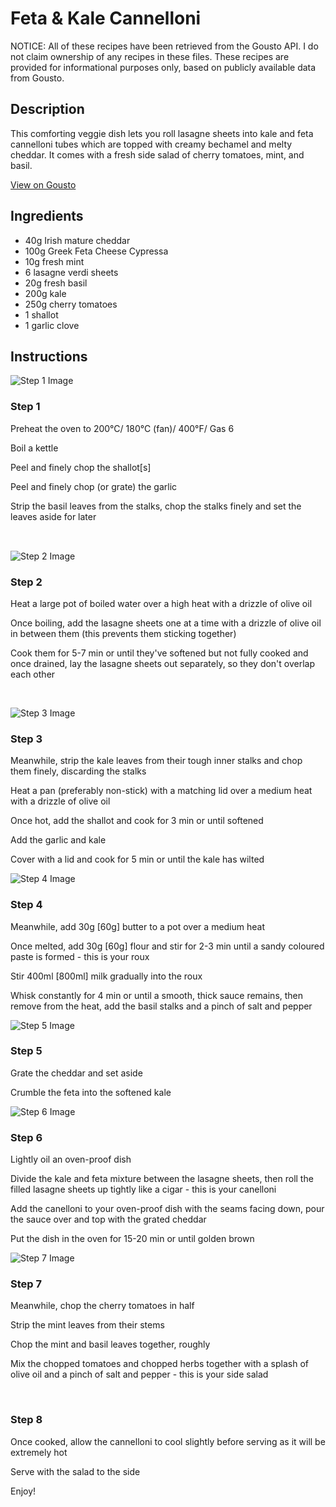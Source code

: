 # Feta & Kale Cannelloni

NOTICE: All of these recipes have been retrieved from the Gousto API. I do not claim ownership of any recipes in these files. These recipes are provided for informational purposes only, based on publicly available data from Gousto.

## Description

This comforting veggie dish lets you roll lasagne sheets into kale and feta cannelloni tubes which are topped with creamy bechamel and melty cheddar. It comes with a fresh side salad of cherry tomatoes, mint, and basil. 

[View on Gousto](https://www.gousto.co.uk/recipes/cookbook/feta-kale-cannelloni)

## Ingredients

- 40g Irish mature cheddar 
- 100g Greek Feta Cheese Cypressa
- 10g fresh mint 
- 6 lasagne verdi sheets
- 20g fresh basil 
- 200g kale
- 250g cherry tomatoes 
- 1 shallot
- 1 garlic clove

## Instructions

![Step 1 Image](https://production-media.gousto.co.uk/cms/recipe-step-image/822.-step-1-x200.jpg)

### Step 1

Preheat the oven to 200&deg;C/ 180&deg;C (fan)/ 400&deg;F/ Gas 6


Boil a kettle


Peel and finely chop the shallot<span class="text-danger">[s]</span>&nbsp;


Peel and finely chop (or grate) the garlic 


Strip the basil leaves from the stalks, chop the stalks finely and set the leaves aside for later


<span style="font-family: Lato; font-size: 15px; white-space: pre-wrap;">&nbsp;</span>

![Step 2 Image](https://production-media.gousto.co.uk/cms/recipe-step-image/822.-step-2-x200.jpg)

### Step 2

Heat a large pot of boiled water over a high heat with a drizzle of&nbsp;olive oil&nbsp;


Once boiling, add the lasagne sheets one at a time with a drizzle of olive oil in between them&nbsp;(this prevents them sticking together)


Cook them for 5-7 min or until they've softened but not fully cooked and once drained, lay the lasagne sheets out separately, so they don't overlap each other


&nbsp;

![Step 3 Image](https://production-media.gousto.co.uk/cms/recipe-step-image/822.-step-3-x200.jpg)

### Step 3

Meanwhile, strip the kale leaves from&nbsp;their tough inner stalks and chop them finely, discarding the stalks


Heat a pan (preferably non-stick) with a matching lid over a medium heat with a drizzle of olive oil


Once hot, add the shallot&nbsp;and cook for 3 min or until softened


Add the garlic and&nbsp;kale


Cover with a lid and cook for 5 min or until the kale has wilted

![Step 4 Image](https://production-media.gousto.co.uk/cms/recipe-step-image/822.-step-4-x200.jpg)

### Step 4

Meanwhile, add 30g <span class="text-danger">[60g]</span>&nbsp;butter to a pot over a medium heat


Once melted, add 30g <span class="text-danger">[60g]</span> flour and stir for 2-3 min until a sandy coloured paste is formed - this is your roux


Stir 400ml <span class="text-danger">[800ml]</span>&nbsp;milk gradually into the roux


Whisk&nbsp;constantly for 4 min or until a smooth, thick sauce remains, then remove from the heat, add the&nbsp;basil&nbsp;stalks and a pinch of salt and pepper

![Step 5 Image](https://production-media.gousto.co.uk/cms/recipe-step-image/822.-step-5-x200.jpg)

### Step 5

Grate the cheddar&nbsp;and set aside


Crumble the feta into the softened&nbsp;kale&nbsp;

![Step 6 Image](https://production-media.gousto.co.uk/cms/recipe-step-image/822.-step-6-x200.jpg)

### Step 6

Lightly oil an oven-proof dish&nbsp;


Divide the kale and feta mixture&nbsp;between the lasagne sheets, then roll the filled lasagne sheets&nbsp;up tightly like a cigar - this is your canelloni&nbsp;


Add the canelloni to your oven-proof&nbsp;dish with the seams facing down, pour the sauce over and top with the grated cheddar&nbsp;


Put the dish in the oven for 15-20 min or until golden brown&nbsp;

![Step 7 Image](https://production-media.gousto.co.uk/cms/recipe-step-image/822.-step-7-x200.jpg)

### Step 7

Meanwhile, chop the cherry&nbsp;tomatoes in half&nbsp;


Strip the mint leaves from their stems


Chop the mint and&nbsp;basil leaves together, roughly


Mix the chopped&nbsp;tomatoes and&nbsp;chopped herbs&nbsp;together with a splash of olive oil and a&nbsp;pinch of&nbsp;salt and pepper - this is your side salad


&nbsp;

### Step 8

Once cooked, allow the cannelloni&nbsp;to cool slightly before serving as it will be extremely hot


Serve with the salad to the side


Enjoy!

